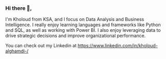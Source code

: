 ### Hi there 👋,
I'm Kholoud from KSA, and I focus on Data Analysis and Business Intelligence. I really enjoy learning languages and frameworks like Python and SQL, as well as working with Power BI. I also enjoy leveraging data to drive strategic decisions and improve organizational performance.

 You can check out my Linkedin at
https://www.linkedin.com/in/kholoud-alghamdi-/

